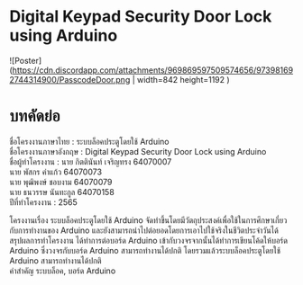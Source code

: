 # Digital Keypad Security Door Lock using Arduino
![Poster](https://cdn.discordapp.com/attachments/969869597509574656/973981692744314900/PasscodeDoor.png | width=842 height=1192 )
# บทคัดย่อ
ชื่อโครงงานภาษาไทย :  ระบบล็อคประตูโดยใช้ Arduino\
ชื่อโครงงานภาษาอังกฤษ : Digital Keypad Security Door Lock using Arduino\
ชื่อผู้ทำโครงงาน : นาย กิตตินันท์ เจริญทรง 64070007\
                  นาย พัสกร คำแก้ว 64070073\
                             นาย พุฒิพงษ์ ชอบงาม 64070079\
                             นาย ธนวรรษ นันทะกูล 64070158\
ปีที่ทำโครงงาน : 2565

โครงงานเรื่อง ระบบล็อคประตูโดยใช้ Arduino จัดทำขึ้นโดยมีวัตถุประสงค์เพื่อใช้ในการศึกษาเกี่ยวกับการทำงานของ Arduino และยังสามารถนำไปต่อยอดโดยการเอาไปใช้จริงในชีวิตประจำวันได้\
สรุปผลการทำโครงงาน ได้ทำการต่อบอร์ด Arduino เข้ากับวงจรจากนั้นได้ทำการเขียนโค้ดให้บอร์ด Arduino ซึ่งวงจรกับบอร์ด Arduino สามารถทำงานได้ปกติ โดยรวมแล้วระบบล็อคประตูโดยใช้ Arduino สามารถทำงานได้ปกติ\
คำสำคัญ ระบบล็อค, บอร์ด Arduino
